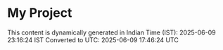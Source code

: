 # My Project

This content is dynamically generated in Indian Time (IST): 2025-06-09 23:16:24 IST
Converted to UTC: 2025-06-09 17:46:24 UTC

